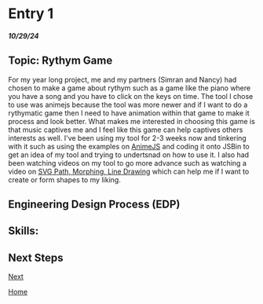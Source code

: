 # Entry 1
##### 10/29/24

## Topic: Rythym Game
For my year long project, me and my partners (Simran and Nancy) had chosen to make a game about rythym such as a game like the piano where you have a song and you have to click on the keys on time. The tool I chose to use was animejs because the tool was more newer and if I want to do a rythymatic game then I need to have animation within that game to make it process and look better. What makes me interested in choosing this game is that music captives me and I feel like this game can help captives others interests as well. I've been using my tool for 2-3 weeks now and tinkering with it such as using the examples on [AnimeJS](https://animejs.com/documentation/#cssSelector) and coding it onto JSBin to get an idea of my tool and trying to undertsnad on how to use it. I also had been watching videos on my tool to go more advance such as watching a video on [SVG Path, Morphing, Line Drawing](https://www.youtube.com/watch?v=mAKYW_1f-dw&t=482s) which can help me if I want to create or form shapes to my liking. 

## Engineering Design Process (EDP) 

## Skills: 

#### 

#### 

#### 

## Next Steps
[Next](entry02.md)

[Home](../README.md)
